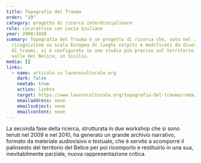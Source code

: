 ```yaml
---
title: Topografia del Trauma
order: "19"
category: progetto di ricerca interdisciplinare
role: cocuratrice con Lucia Giuliano
year: 2008/2010
summary: Topografia del Trauma è un progetto di ricerca che, nato nel 2008 come
  ricognizione su scala Europea di luoghi colpiti e modificati da diversi tipi
  di traumi, si è configurato in uno studio più preciso sul territorio della
  valle del Belice, in Sicilia.
media: []
links:
  - name: articolo su lavoroculturale.org
    dark: false
    newtab: true
    action: linkto
    target: https://www.lavoroculturale.org/topografia-del-trauma/redazione-lc/2013/
    emailaddress: none
    emailsubject: none
    emailcontent: none
---
```

 La seconda fase della ricerca, strutturata in due workshop che si sono tenuti nel 2009 e nel 2010, ha generato un grande archivio narrativo, formato da materiale audiovisivo e testuale, che è servito a scomporre il palinsesto del territorio del Belice per poi ricomporlo e restituirlo in una sua, inevitabilmente parziale, nuova rappresentazione critica.
